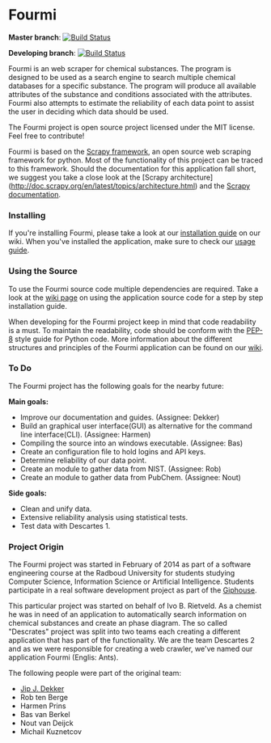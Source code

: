 # Fourmi

**Master branch**: [![Build Status](https://travis-ci.org/Recondor/Fourmi.svg?branch=master)](https://travis-ci.org/Recondor/Fourmi)

**Developing branch**: [![Build Status](https://travis-ci.org/Recondor/Fourmi.svg?branch=develop)](https://travis-ci.org/Recondor/Fourmi)

Fourmi is an web scraper for chemical substances. The program is designed to be
used as a search engine to search multiple chemical databases for a specific
substance. The program will produce all available attributes of the substance
and conditions associated with the attributes. Fourmi also attempts to estimate
the reliability of each data point to assist the user in deciding which data
should be used.

The Fourmi project is open source project licensed under the MIT license. Feel
free to contribute!

Fourmi is based on the [Scrapy framework](http://scrapy.org/), an open source
web scraping framework for python. Most of the functionality of this project can
be traced to this framework. Should the documentation for this application fall
short, we suggest you take a close look at the [Scrapy architecture]
(http://doc.scrapy.org/en/latest/topics/architecture.html) and the [Scrapy
documentation](http://doc.scrapy.org/en/latest/index.html).

### Installing 

If you're installing Fourmi, please take a look at our [installation guide](...)
on our wiki. When you've installed the application, make sure to check our
[usage guide](...).

### Using the Source

To use the Fourmi source code multiple dependencies are required. Take a look at
the [wiki page](...) on using the application source code for a step by step
installation guide.

When developing for the Fourmi project keep in mind that code readability is a
must. To maintain the readability, code should be conform with the
[PEP-8](http://legacy.python.org/dev/peps/pep-0008/) style guide for Python
code. More information about the different structures and principles of the
Fourmi application can be found on our [wiki](...).

### To Do

The Fourmi project has the following goals for the nearby future:

__Main goals:__

- Improve our documentation and guides. (Assignee: Dekker)
- Build an graphical user interface(GUI) as alternative for the command line
interface(CLI). (Assignee: Harmen)
- Compiling the source into an windows executable. (Assignee: Bas)
- Create an configuration file to hold logins and API keys.
- Determine reliability of our data point.
- Create an module to gather data from NIST. (Assignee: Rob)
- Create an module to gather data from PubChem. (Assignee: Nout)

__Side goals:__

- Clean and unify data.
- Extensive reliability analysis using statistical tests.
- Test data with Descartes 1.

### Project Origin

The Fourmi project was started in February of 2014 as part of a software
engineering course at the Radboud University for students studying Computer
Science, Information Science or Artificial Intelligence. Students participate in
a real software development project as part of the
[Giphouse](http://www.giphouse.nl/).

This particular project was started on behalf of Ivo B. Rietveld. As a chemist
he was in need of an application to automatically search information on chemical
substances and create an phase diagram. The so called "Descrates" project was
split into two teams each creating a different application that has part of the
functionality. We are the team Descartes 2 and as we were responsible for
creating a web crawler, we've named our application Fourmi (Englis: Ants).

The following people were part of the original team:

- [Jip J. Dekker](http://jip.dekker.li)
- Rob ten Berge
- Harmen Prins
- Bas van Berkel
- Nout van Deijck
- Michail Kuznetcov